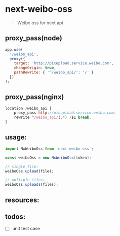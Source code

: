 # next-weibo-oss
> Weibo oss for next api

## proxy_pass(node)
```js
app.use(
  '/weibo_api',
  proxy({
    target: 'http://picupload.service.weibo.com',
    changeOrigin: true,
    pathRewrite: { '^/weibo_api/': '/' }
  })
);
```

## proxy_pass(nginx)
```js
location /weibo_api {
    proxy_pass http://picupload.service.weibo.com;
    rewrite ^/weibo_api/(.*) /$1 break;
}
```


## usage:
```js
import NxWeiboOss from 'next-weibo-oss';

const weiboOss = new NxWeiboOss(token);

// single file:
weiboOss.upload(file);

// multiple files:
weiboOss.uploads(files);
```

## resources:

## todos:
- [ ] unit test case
